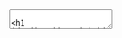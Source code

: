   
<!DOCTYPE html><script src="https://cdn.jsdelivr.net/npm/texme@0.9.0"></script><textarea>

# jiyanjiang.github.io
My personal page.

$E = mc^2$
